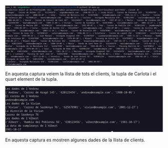 ![captura6](captura6.png)

En aquesta captura veiem la llista de tots el clients, la tupla de Carlota i el quart element de la tupla.

![captura7](captura7.png)

En aquesta captura es mostren algunes dades de la llista de clients.
